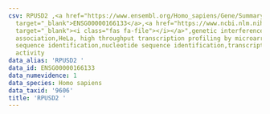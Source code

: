 ```yaml
---
csv: RPUSD2 ,<a href="https://www.ensembl.org/Homo_sapiens/Gene/Summary?db=core;g=ENSG00000166133"
  target="_blank">ENSG00000166133</a>,<a href="https://www.ncbi.nlm.nih.gov/pubmed/28369544"
  target="_blank"><i class="fas fa-file"></i></a>",genetic interference,functional
  association,HeLa, high throughput transcription profiling by microarray,nucleotide
  sequence identification,nucleotide sequence identification,transcriptional regulation,down-regulates
  activity
data_alias: 'RPUSD2 '
data_id: ENSG00000166133
data_numevidence: 1
data_species: Homo sapiens
data_taxid: '9606'
title: 'RPUSD2 '
---
```

